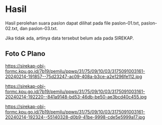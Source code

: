 # Hasil

Hasil perolehan suara paslon dapat dilihat pada file paslon-01.txt, paslon-02.txt, dan paslon-03.txt.

Jika tidak ada, artinya data tersebut belum ada pada SIREKAP.

## Foto C Plano

https://sirekap-obj-formc.kpu.go.id/7b19/pemilu/ppwp/31/75/09/10/03/3175091003161-20240214-191857--75d23247-ac09-408a-b3ce-a2e1296fe112.jpg

https://sirekap-obj-formc.kpu.go.id/7b19/pemilu/ppwp/31/75/09/10/03/3175091003161-20240214-192220--841a9148-bd53-46db-be50-ae3bcd40c455.jpg

https://sirekap-obj-formc.kpu.go.id/7b19/pemilu/ppwp/31/75/09/10/03/3175091003161-20240214-192324--55140328-d0b9-41be-9998-cde5e5999a17.jpg
